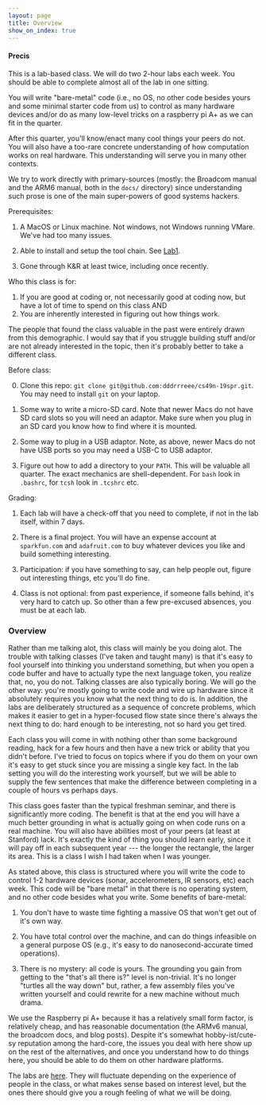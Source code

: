 ```yaml
---
layout: page
title: Overview
show_on_index: true
---
```


#### Precis

This is a lab-based class.  We will do two 2-hour labs each week.
You should be able to complete almost all of the lab in one sitting.

You will write "bare-metal" code  (i.e., no OS, no other code besides
yours and some minimal starter code from us) to control as many hardware
devices and/or do as many low-level tricks on a raspberry pi A+ as we
can fit in the quarter.

After this quarter, you'll know/enact many cool things your peers do not.
You will also have a too-rare concrete understanding of how computation
works on real hardware.   This understanding will serve you in many
other contexts.

We try to work directly with primary-sources (mostly: the Broadcom manual
and the ARM6 manual, both in the `docs/` directory) since understanding
such prose is one of the main super-powers of good systems hackers.

Prerequisites:
   1. A MacOS or Linux machine.  Not windows, not Windows running VMare.
      We've had too many issues.

   2. Able to install and setup the tool chain.  See [Lab1](labs/lab1/README.md).

   3. Gone through K&R at least twice, including once recently.

Who this class is for:
   1. If you are good at coding or, not necessarily good at coding now, but have a lot
      of time to spend on this class AND
   2. You are inherently interested in figuring out how things work.

The people that found the class valuable in the past were entirely drawn
from this demographic.  I would say that if you struggle building stuff
and/or are not already interested in the topic, then it's probably better
to take a different class.

Before class:

   0. Clone this repo: `git clone git@github.com:dddrrreee/cs49n-19spr.git`.
   You may need to install `git` on your laptop.

   1. Some way to write a micro-SD card.  Note that newer Macs do not
   have SD card slots so you will need an adaptor.  Make sure when you
   plug in an SD card you know how to find where it is mounted.

   2. Some way to plug in a USB adaptor.   Note, as above, newer Macs
   do not have USB ports so you may need a USB-C to USB adaptor.

   3. Figure out how to add a directory to your `PATH`.  This will
   be valuable all quarter. The exact mechanics are shell-dependent.
   For `bash` look in `.bashrc`, for `tcsh` look in `.tcshrc` etc.

Grading:

   1. Each lab will have a check-off that you need to complete, if not
   in the lab itself, within 7 days.

   2. There is a final project.  You will have an expense account at
   `sparkfun.com` and `adafruit.com` to buy whatever devices you like
   and build something interesting.

   3. Participation: if you have something to say, can help people out,
   figure out interesting things, etc you'll do fine.

   4. Class is not optional: from past experience, if someone falls
   behind, it's very hard to catch up.  So other than a few pre-excused
   absences, you must be at each lab.

### Overview

Rather than me talking alot, this class will mainly be you doing alot.
The trouble with talking classes (I've taken and taught many) is that
it's easy to fool yourself into thinking you understand something,
but when you open a code buffer and have to actually type the next
language token, you realize that, no, you do not.  Talking classes are
also typically boring.  We will go the other way: you're mostly going to
write code and wire up hardware since it absolutely requires you know
what the next thing to do is.  In addition, the labs are deliberately
structured as a sequence of concrete problems, which makes it easier to
get in a hyper-focused flow state since there's always the next thing
to do: hard enough to be interesting, not so hard you get tired.

Each class you will come in with nothing other than some background
reading, hack for a few hours and then have a new trick or ability
that you didn't before.  I've tried to focus on topics where if you do
them on your own it's easy to get stuck since you are missing a single
key fact.  In the lab setting you will do the interesting work yourself,
but we will be able to supply the few sentences that make the difference
between completing in a couple of hours vs perhaps days.

This class goes faster than the typical freshman seminar, and there is
significantly more coding.  The benefit is that at the end you will
have a much better grounding in what is actually going on when code
runs on a real machine.  You will also have abilities most of your peers
(at least at Stanford) lack.  It's exactly the kind of thing you should
learn early, since it will pay off in each subsequent year --- the longer
the rectangle, the larger its area.  This is a class I wish I had taken
when I was younger.

As stated above, this class is structured where you will write the code
to control 1-2 hardware devices (sonar, accelerometers, IR sensors, etc)
each week.  This code will be "bare metal" in that there is no operating
system, and no other code besides what you write.  Some benefits of
bare-metal:

   1. You don't have to waste time fighting a massive OS that won't get
    out of it's own way.

   2. You have total control over the machine, and can do things
   infeasible on a general purpose OS (e.g., it's easy to do
   nanosecond-accurate timed operations).

   3. There is no mystery: all code is yours.   The grounding you gain
   from getting to the "that's all there is?" level is non-trivial.
   It's no longer "turtles all the way down" but, rather, a few assembly
   files you've written yourself and could rewrite for a new machine
   without much drama.

We use the Raspberry pi A+ because it has a relatively small form
factor, is relatively cheap, and has reasonable documentation (the
ARMv6 manual, the broadcom docs, and blog posts).  Despite it's somewhat
hobby-ist/cute-sy reputation among the hard-core, the issues you deal with
here show up on the rest of the alternatives, and once you understand
how to do things here, you should be able to do them on other hardware
platforms.

The labs are [here](labs/README.md).  They will fluctuate depending
on the experience of people in the class, or what makes sense based on
interest level, but the ones there should give you a rough feeling of
what we will be doing.
